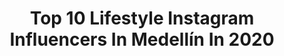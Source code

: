 ---
title: Top 10 Lifestyle Instagram Influencers In Medellín In 2020
description: >-
  Find top lifestyle Instagram influencers in Medellín in 2020. Most popular hashtags: #lifestyle #medellin #bogota #quedateencasa.
platform: Instagram
profiles:
  - username: "angelicaalmanzara"
    fullname: >-
      Angélica Almánzar A
    location: "Colombia"
    followers: 47581
    engagement: 412
    commentsToLikes: 0.030357
    id: ckap4srbu8pcd0i78wb4ipbmq
    verified: false
    hashtags: "#locurachallenge, #quedateentuputacasa, #hazteuncambiodelook, #sinmiedo"
  - username: "fabrilemus"
    fullname: >-
      Fabri Lemus
    location: "Colombia"
    followers: 1576362
    engagement: 168
    commentsToLikes: 0.005609
    id: ck15rz5n6afh80i199v3g2rl7
    verified: true
    hashtags: "#volar, #vivirviajando, #palenqueras, #beso"
  - username: "carolinalgg"
    fullname: >-
      C A R O L I N A    G Ó M E Z ☆
    location: "Colombia"
    followers: 39953
    engagement: 344
    commentsToLikes: 0.112828
    id: ck8tcvfbv0u3j0j78355yt6t5
    verified: false
    hashtags: "#pereira, #beautytips, #esperando, #collage"
  - username: "dr.tonni"
    fullname: >-
      GORDO PERO CHIMBA MI AMOR
    location: "Colombia"
    followers: 1734108
    engagement: 999
    commentsToLikes: 0.018024
    id: ck8wg6z05gu3j0j78mcrw9qau
    verified: false
    hashtags: "#cuarentena, #cuidateencasa, #covid, #quarantine"
  - username: "alejalopezmusic"
    fullname: >-
      ALEJA LOPEZ
    location: "Colombia"
    followers: 43009
    engagement: 338
    commentsToLikes: 0.052504
    id: ck5ztq3p30x210i146rehofxe
    verified: false
    hashtags: "#fridaymood, #newsong, #colombianartist, #thursdaymood"
  - username: "raulmejia320"
    fullname: >-
      Raul Mejia
    location: "Colombia"
    followers: 18108
    engagement: 216
    commentsToLikes: 0.337615
    id: ck8sxh8y2hdyv0j787web52ew
    verified: false
    hashtags: "#beauty, #angel, #glory, #selfie"
  - username: "tatianalizarazo"
    fullname: >-
      Tati ♡ Lizarazo
    location: "Colombia"
    followers: 91069
    engagement: 252
    commentsToLikes: 0.017254
    id: ckap8dquenvqz0i78t3e6nm4o
    verified: false
    hashtags: "#stayhome, #cincuentenamood"
  - username: "hqpola"
    fullname: >-
      ✖️•🌻 ραυℓα αndreα αrιαѕ 🌻•✖️
    location: "Colombia"
    followers: 14037
    engagement: 1047
    commentsToLikes: 0.026008
    id: ck8tcfdqpza0x0j78xunol1az
    verified: false
    hashtags: "#aestetic, #homephotoshoot, #girlstattoos, #kidsfashion"
  - username: "jacobofranco"
    fullname: >-
      Jacobo Franco | Lifestyle
    location: "Colombia"
    followers: 18069
    engagement: 238
    commentsToLikes: 0.169579
    id: ck55klcw4zkxq0i11389cxfwv
    verified: false
    hashtags: "#electronicmusic, #insomnio, #medellincolombia, #gammer"
  - username: "carlosmarcanoficial"
    fullname: >-
      Carlos Marcano Oficial
    location: "Colombia"
    followers: 15512
    engagement: 513
    commentsToLikes: 0.083952
    id: ck5cazmy6efqt0i119h1ygu88
    verified: false
    hashtags: "#sailorjupiter, #love, #sailormars, #reinaberyl"
---